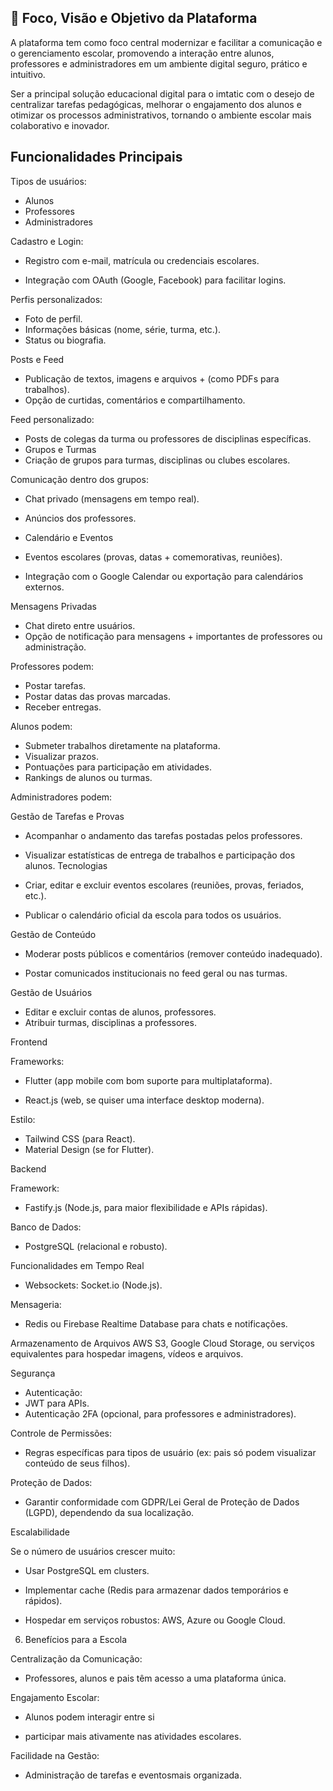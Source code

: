 ## 🎯 Foco, Visão e Objetivo da Plataforma

A plataforma tem como foco central modernizar e facilitar a comunicação e o gerenciamento escolar, promovendo a interação entre alunos, professores e administradores em um ambiente digital seguro, prático e intuitivo.

Ser a principal solução educacional digital para o imtatic com o desejo de centralizar tarefas pedagógicas, melhorar o engajamento dos alunos e otimizar os processos administrativos, tornando o ambiente escolar mais colaborativo e inovador.

## Funcionalidades Principais


Tipos de usuários:
+ Alunos
+ Professores
+ Administradores

Cadastro e Login:
+ Registro com e-mail, matrícula ou credenciais escolares.

+ Integração com OAuth (Google, Facebook) para facilitar logins.

Perfis personalizados:

+ Foto de perfil.
+ Informações básicas (nome, série, turma, etc.).
+ Status ou biografia.

Posts e Feed

+ Publicação de textos, imagens e arquivos + (como PDFs para trabalhos).
+ Opção de curtidas, comentários e compartilhamento.

Feed personalizado:

+ Posts de colegas da turma ou professores de disciplinas específicas.
+ Grupos e Turmas
+ Criação de grupos para turmas, disciplinas ou clubes escolares.

Comunicação dentro dos grupos:
+ Chat privado (mensagens em tempo real).
+ Anúncios dos professores.

+ Calendário e Eventos
+ Eventos escolares (provas, datas + comemorativas, reuniões).
+ Integração com o Google Calendar ou exportação para calendários externos.

Mensagens Privadas
+ Chat direto entre usuários.
+ Opção de notificação para mensagens + importantes de professores ou administração.



Professores podem:

+ Postar tarefas.
+ Postar datas das provas marcadas.
+ Receber entregas.

Alunos podem:

+ Submeter trabalhos diretamente na  plataforma.
+ Visualizar prazos.
+ Pontuações para participação em atividades.
+ Rankings de alunos ou turmas.

Administradores podem:

Gestão de Tarefas e Provas

+ Acompanhar o andamento das tarefas postadas pelos professores.
+ Visualizar estatísticas de entrega de trabalhos e participação dos alunos.
Tecnologias
+ Criar, editar e excluir eventos escolares (reuniões, provas, feriados, etc.).

+ Publicar o calendário oficial da escola para todos os usuários.

Gestão de Conteúdo
+ Moderar posts públicos e comentários (remover conteúdo inadequado).

+ Postar comunicados institucionais no feed geral ou nas turmas.

Gestão de Usuários
+ Editar e excluir contas de alunos, professores.
+ Atribuir turmas, disciplinas a professores.

Frontend

Frameworks:
+ Flutter (app mobile com bom suporte para multiplataforma).

+ React.js (web, se quiser uma interface desktop moderna).

Estilo:
+ Tailwind CSS (para React).
+ Material Design (se for Flutter).

Backend

Framework: 
+ Fastify.js (Node.js, para maior flexibilidade e APIs rápidas).

Banco de Dados: 

+ PostgreSQL (relacional e robusto).

Funcionalidades em Tempo Real

+ Websockets: Socket.io (Node.js).

Mensageria: 

+ Redis ou Firebase Realtime Database para chats e notificações.

Armazenamento de Arquivos AWS S3, Google Cloud Storage,
ou serviços equivalentes para hospedar imagens, vídeos e arquivos.

Segurança
+ Autenticação:
+ JWT para APIs.
+ Autenticação 2FA (opcional, para  professores e administradores).

Controle de Permissões:
+ Regras específicas para tipos de usuário (ex: pais só podem visualizar conteúdo de seus filhos).

Proteção de Dados:

+ Garantir conformidade com GDPR/Lei Geral de Proteção de Dados (LGPD), dependendo da sua localização.

Escalabilidade

Se o número de usuários crescer muito: 

+ Usar PostgreSQL em clusters.

+ Implementar cache (Redis para armazenar dados temporários e rápidos).

+ Hospedar em serviços robustos: AWS, Azure ou Google Cloud.

6. Benefícios para a Escola

Centralização da Comunicação:

+ Professores, alunos e pais têm acesso a uma plataforma única.

Engajamento Escolar:

+ Alunos podem interagir entre si

+ participar mais ativamente nas atividades escolares.

Facilidade na Gestão:
+ Administração de tarefas e eventosmais organizada.
